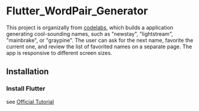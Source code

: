 # Flutter_WordPair_Generator

This project is organizally from [codelabs](https://codelabs.developers.google.com/codelabs/flutter-codelab-first#0), which builds a application generating cool-sounding names, such as "newstay", "lightstream", "mainbrake", or "graypine". The user can ask for the next name, favorite the current one, and review the list of favorited names on a separate page. The app is responsive to different screen sizes.

## Installation
### Install Flutter
see [Official Tutorial](https://docs.flutter.dev/get-started/install)
